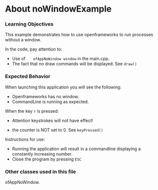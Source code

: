 # About noWindowExample


### Learning Objectives

This example demonstrates how to use openframeworks to run processes without a window. 

In the code, pay attention to: 

* Use of ````	ofAppNoWindow window```` in the main.cpp.
* The fact that no draw commands will be displayed. See ````draw()````


### Expected Behavior

When launching this application you will see the following:

* Openframeworks has no window.
* CommandLine is running as expected.



When the key ````r```` is pressed:

* Attention keystrokes will not have effect!

* the counter is NOT set to 0.
See ````keyPressed()````


Instructions for use:

* Running the application will result in a commandline displaying a constantly increasing number.
* Close the program by pressing ````ESC````


### Other classes used in this file

ofAppNoWindow.